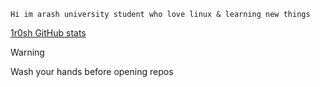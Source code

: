 ```
Hi im arash university student who love linux & learning new things
```

[1r0sh GitHub stats](https://github-readme-stats.vercel.app/api?username=1r0sh&show_icons=true&theme=nord&show_icons=true&hide_border=true&rank_icon=github)

> [!Warning]
> Wash your hands before opening repos
